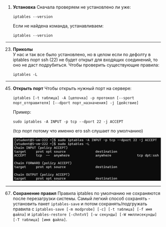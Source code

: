 1. **Установка** 
    Сначала проверяем не установлено ли уже: 
    ```
    iptables --version
    ```

    Если не найдена команда, устанавливаем:
    ```
    iptables --version
    ```

---

23. **Приколы**  
    У нас и так все было установлено, но в целом если по дефолту в iptables порт ssh (22) не будет открыт для входящих соединений, то оно не даст подрубиться. Чтобы проверить существующие правила: 
    ```
    iptables -L
    ```

---

45. **Открыть порт**
    Чтобы открыть нужный порт на сервере:
    ```
    iptables [-t таблица] -A [цепочка] -p протокол [--sport порт_отправителя] [--dport порт_назначения] -j [действие]
    ```
    Пример:  
    ```
    sudo iptables -A INPUT -p tcp --dport 22 -j ACCEPT
    ```
    (tcp порт потому что именно его ssh слушает по умолчанию)  

    ![Вывод](image.png)

---

67. **Cохранение правил**
    Правила iptables по умолчанию не сохраняются после перезагрузки системы. Самый легкий способ сохранять - установить пакет `iptables-save` и потом сохранять/подгружать правила с `iptables-save [-m modprobe] [-c] [-t таблица] [-f имя файла]` и `iptables-restore [-chntvV] [-w секунды] [-W миллисекунды] [-T таблица] [имя файла]`.
